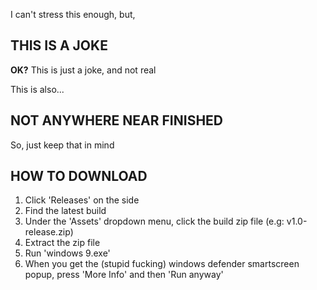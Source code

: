I can't stress this enough, but,
## **THIS IS A JOKE**
**OK?** This is just a joke, and not real

This is also...
## **NOT ANYWHERE NEAR FINISHED**
So, just keep that in mind
## **HOW TO DOWNLOAD**

 1. Click 'Releases' on the side
 2. Find the latest build
 3. Under the 'Assets' dropdown menu, click the build zip file (e.g: v1.0-release.zip)
 4. Extract the zip file
 5. Run 'windows 9.exe'
 6. When you get the (stupid fucking) windows defender smartscreen popup, press 'More Info' and then 'Run anyway'
